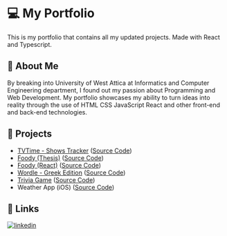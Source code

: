 # 💻 My Portfolio

This is my portfolio that contains all my updated projects.
Made with React and Typescript.

## 🚀 About Me

By breaking into University of West Attica at Informatics and Computer Engineering department, I found out my passion about Programming and Web Development. My portfolio showcases my ability to turn ideas into reality through the use of HTML CSS JavaScript React and other front-end and back-end technologies.

## 🚧 Projects

- [TVTime - Shows Tracker](https://tvtime-app-tracker.web.app/) ([Source Code](https://github.com/gniarchos/TVTime-ShowsTracker))
- [Foody (Thesis)](https://foody-thesis.000webhostapp.com/index.php) ([Source Code](https://github.com/gniarchos/foody-thesis))
- [Foody (React)](https://foody-d0bd4.web.app/) ([Source Code](https://github.com/gniarchos/foody-react))
- [Wordle - Greek Edition](https://gniarchos.github.io/wordle-gr/) ([Source Code](https://github.com/gniarchos/wordle-gr))
- [Trivia Game](https://gniarchos.github.io/trivia-game/) ([Source Code](https://github.com/gniarchos/trivia-game))
- Weather App (iOS) ([Source Code](https://github.com/gniarchos/weather_app))

## 🔗 Links

[![linkedin](https://img.shields.io/badge/linkedin-0A66C2?style=for-the-badge&logo=linkedin&logoColor=white)](https://www.linkedin.com/in/giannis-niarchos/)
